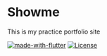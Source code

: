 # Showme
This is my practice portfolio site

[![made-with-flutter](https://img.shields.io/badge/Made%20with-Flutter-1f425f.svg)](https://flutter.dev/) 
[![License](https://img.shields.io/badge/License-Apache%202.0-blue.svg)](https://opensource.org/licenses/Apache-2.0)
